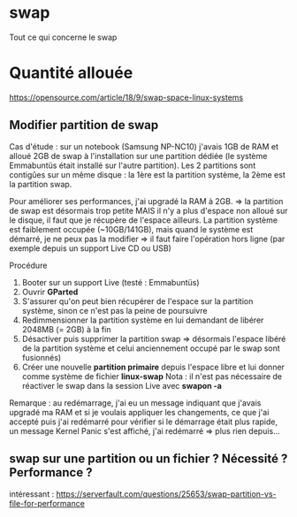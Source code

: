# swap
Tout ce qui concerne le swap

# Quantité allouée
https://opensource.com/article/18/9/swap-space-linux-systems

## Modifier partition de swap
Cas d'étude : sur un notebook (Samsung NP-NC10) j'avais 1GB de RAM et alloué 2GB de swap à l'installation sur une partition dédiée (le système Emmabuntüs était installé sur l'autre partition). Les 2 partitions sont contigûes sur un même disque : la 1ère est la partition système, la 2ème est la partition swap. 

Pour améliorer ses performances, j'ai upgradé la RAM à 2GB.
=> la partition de swap est désormais trop petite MAIS il n'y a plus d'espace non alloué sur le disque, il faut que je récupère de l'espace ailleurs. 
La partition système est faiblement occupée (~10GB/141GB), mais quand le système est démarré, je ne peux pas la modifier
=> il faut faire l'opération hors ligne (par exemple depuis un support Live CD ou USB)

Procédure
1. Booter sur un support Live (testé : Emmabuntüs)
1. Ouvrir **GParted**
1. S'assurer qu'on peut bien récupérer de l'espace sur la partition système, sinon ce n'est pas la peine de poursuivre
1. Redimmensionner la partition système en lui demandant de libérer 2048MB (= 2GB) à la fin
1. Désactiver puis supprimer la partition swap => désormais l'espace libéré de la partition système et celui anciennement occupé par le swap sont fusionnés)
1. Créer une nouvelle **partition primaire** depuis l'espace libre et lui donner comme système de fichier **linux-swap**
Nota : il n'est pas nécessaire de réactiver le swap dans la session Live avec **swapon -a**

Remarque : au redémarrage, j'ai eu un message indiquant que j'avais upgradé ma RAM et si je voulais appliquer les changements, ce que j'ai accepté puis j'ai redémarré pour vérifier si le démarrage était plus rapide, un message Kernel Panic s'est affiché, j'ai redémarré => plus rien depuis...

## swap sur une partition ou un fichier ? Nécessité ? Performance ?
intéressant : https://serverfault.com/questions/25653/swap-partition-vs-file-for-performance
